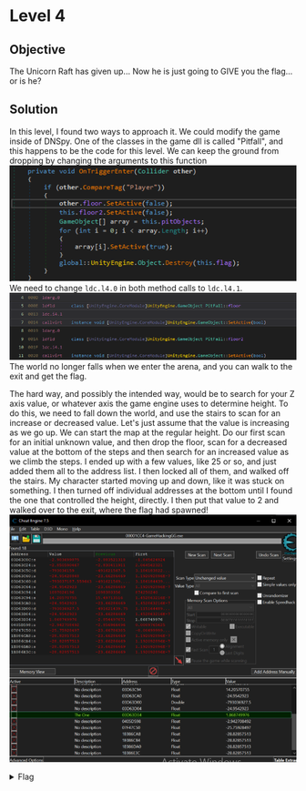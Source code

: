 # Level 4

## Objective
The Unicorn Raft has given up... Now he is just going to GIVE you the flag... or is he?

## Solution
In this level, I found two ways to approach it. We could modify the game inside of DNSpy. One of the classes in the game
dll is called "Pitfall", and this happens to be the code for this level. We can keep the ground from dropping by changing 
the arguments to this function
<br/>
<img alt="Level 4 DNSpy" src="img/L4 dnSpy Code.png" title="DNSpy IL COde" />
<br/>
We need to change `ldc.l4.0` in both method calls to `ldc.l4.1`.
<br/>
<img alt="Level 4 DNSpy" src="img/L4 dnSpy IL Code.png" title="DNSpy IL COde" />
<br/>
The world no longer falls when we enter the arena, and you can walk to the exit and get the flag.

The hard way, and possibly the intended way, would be to search for your Z axis value, or whatever axis the game engine 
uses to determine height. To do this, we need to fall down the world, and use the stairs to scan for an increase or decreased
value. Let's just assume that the value is increasing as we go up. We can start the map at the regular height. Do our first
scan for an initial unknown value, and then drop the floor, scan for a decreased value at the bottom of the steps and then 
search for an increased value as we climb the steps. I ended up with a few values, like 25 or so, and just added them all
to the address list. I then locked all of them, and walked off the stairs. My character started moving up and down, like 
it was stuck on something. I then turned off individual addresses at the bottom until I found the one that controlled 
the height, directly. I then put that value to 2 and walked over to the exit, where the flag had spawned!
<br/>
<img alt="Level 4 CE" src="img/L4 CE Search.png" title="CE Search" />
<br/>

<details>
<summary>Flag</summary>
GHCTF{You_should_play_basketball}  
<br/>
<img alt="Level 4 solution" height="400" src="img/L4.png" title="Flag" width="400"/>
</details>
